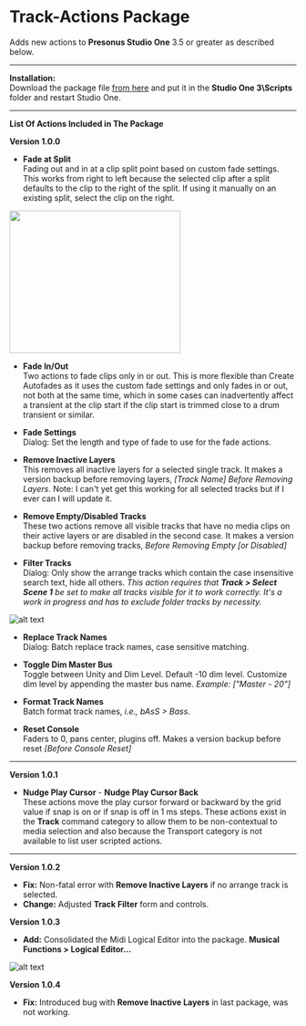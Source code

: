 # Track-Actions Package

Adds new actions to **Presonus Studio One** 3.5 or greater as described below.  <br>

---

**Installation:**<br>
Download the package file [from here](https://github.com/ExpressMix/Track-Actions/raw/master/trackactions.package) and put it in the **Studio One 3\Scripts** folder and restart Studio One. <br>

---

**List Of Actions Included in The Package**<br>

**Version 1.0.0** <br>

+ **Fade at Split** <br>
Fading out and in at a clip split point based on custom fade settings. This works from right to left because the selected clip after a split defaults to the clip to the right of the split. If using it manually on an existing split, select the clip on the right.

<img src="https://image.prntscr.com/image/GGktBg6oQq2-9Js5CL_FaQ.gif" width="300" height="250" align="middle" />

+  **Fade In/Out** <br>
  Two actions to fade clips only in or out. This is more flexible than Create Autofades as it uses the custom fade settings and only fades in or out, not both at the same time, which in some cases can inadvertently affect a transient at the clip start if the clip start is trimmed close to a drum transient or similar.

+  **Fade Settings** <br>
  Dialog: Set the length and type of fade to use for the fade actions.

+  **Remove Inactive Layers** <br>
  This removes all inactive layers for a selected single track. It makes a version backup before removing layers, *[Track Name] Before 
  Removing Layers*.  Note: I can't yet get this working for all selected tracks but if I ever can I will update it.

+  **Remove Empty/Disabled Tracks** <br>
These two actions remove all visible tracks that have no media clips on their active layers or are disabled in the second case. It makes a version backup before removing tracks, *Before Removing Empty [or Disabled]*

+  **Filter Tracks** <br>
  Dialog: Only show the arrange tracks which contain the case insensitive search text, hide all others. *This action requires that **Track > Select Scene 1** be set to make all tracks visible for it to work correctly. It's a work in progress and has to exclude folder tracks by necessity.*
  
  
![alt text](https://image.prntscr.com/image/R_BDBb1QR7u722a-CaYmyw.gif)

+  **Replace Track Names** <br>
  Dialog: Batch replace track names, case sensitive matching.

+  **Toggle Dim Master Bus** <br>
  Toggle between Unity and Dim Level. Default -10 dim level. Customize dim level by appending the master bus name.  *Example: ["Master - 20"]*

+  **Format Track Names** <br>
  Batch format track names, *i.e., bAsS > Bass*.

+  **Reset Console** <br>
  Faders to 0, pans center, plugins off. Makes a version backup before reset *[Before Console Reset]*
  
  ---

**Version 1.0.1** <br>

+ **Nudge Play Cursor** - **Nudge Play Cursor Back** <br>
These actions move the play cursor forward or backward by the grid value if snap is on or if snap is off in 1 ms steps.  These actions exist in the **Track** command category to allow them to be non-contextual to media selection and also because the Transport category is not available to list user scripted actions.

---

**Version 1.0.2**
+ **Fix:** Non-fatal error with **Remove Inactive Layers** if no arrange track is selected. <br>
+ **Change:** Adjusted **Track Filter** form and controls.

**Version 1.0.3**

+ **Add:** Consolidated the Midi Logical Editor into the package.  **Musical Functions > Logical Editor...** <br>

![alt text](https://image.prntscr.com/image/Qc-KR_zbSRCBKmLSj47x6w.png)

**Version 1.0.4**
+ **Fix:** Introduced bug with **Remove Inactive Layers** in last package, was not working. <br>
